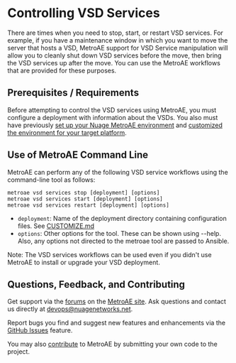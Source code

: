 # Controlling VSD Services

There are times when you need to stop, start, or restart VSD services. For example, if you have a maintenance window in which you want to move the server that hosts a VSD, MetroAE support for VSD Service manipulation will allow you to cleanly shut down VSD services before the move, then bring the VSD services up after the move. You can use the MetroAE workflows that are provided for these purposes.

## Prerequisites / Requirements

Before attempting to control the VSD services using MetroAE, you must configure a deployment with information about the VSDs. You also must have previously [set up your Nuage MetroAE environment](SETUP.md "link to SETUP documentation") and [customized the environment for your target platform](CUSTOMIZE.md "link to deployment documentation").

## Use of MetroAE Command Line

MetroAE can perform any of the following VSD service workflows using the command-line tool as follows:

    metroae vsd services stop [deployment] [options]
    metroae vsd services start [deployment] [options]
    metroae vsd services restart [deployment] [options]

* `deployment`: Name of the deployment directory containing configuration files.  See [CUSTOMIZE.md](CUSTOMIZE.md)
* `options`: Other options for the tool.  These can be shown using --help.  Also, any options not directed to the metroae tool are passed to Ansible.

Note: The VSD services workflows can be used even if you didn't use MetroAE to install or upgrade your VSD deployment.

## Questions, Feedback, and Contributing

Get support via the [forums](https://devops.nuagenetworks.net/forums/) on the [MetroAE site](https://devops.nuagenetworks.net/).
Ask questions and contact us directly at [devops@nuagenetworks.net](mailto:devops@nuagenetworks.net "send email to nuage-metro project").

Report bugs you find and suggest new features and enhancements via the [GitHub Issues](https://github.com/nuagenetworks/nuage-metroae/issues "nuage-metroaeissues") feature.

You may also [contribute](../../CONTRIBUTING.md) to MetroAE by submitting your own code to the project.
